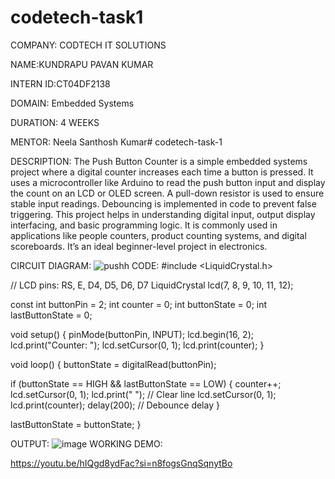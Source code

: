 # codetech-task1
COMPANY: CODTECH IT SOLUTIONS

NAME:KUNDRAPU PAVAN KUMAR

INTERN ID:CT04DF2138

DOMAIN: Embedded Systems

DURATION: 4 WEEKS

MENTOR: Neela Santhosh Kumar# codetech-task-1

DESCRIPTION: The Push Button Counter is a simple embedded systems project where a digital counter increases each time a button is pressed. It uses a microcontroller like Arduino to read the push button input and display the count on an LCD or OLED screen. A pull-down resistor is used to ensure stable input readings. Debouncing is implemented in code to prevent false triggering. This project helps in understanding digital input, output display interfacing, and basic programming logic. It is commonly used in applications like people counters, product counting systems, and digital scoreboards. It’s an ideal beginner-level project in electronics.

CIRCUIT DIAGRAM: ![pushh](https://github.com/user-attachments/assets/620c4e23-9288-498c-bc41-d31b20334377)
CODE: #include <LiquidCrystal.h>

// LCD pins: RS, E, D4, D5, D6, D7 LiquidCrystal lcd(7, 8, 9, 10, 11, 12);

const int buttonPin = 2; int counter = 0; int buttonState = 0; int lastButtonState = 0;

void setup() { pinMode(buttonPin, INPUT); lcd.begin(16, 2); lcd.print("Counter: "); lcd.setCursor(0, 1); lcd.print(counter); }

void loop() { buttonState = digitalRead(buttonPin);

if (buttonState == HIGH && lastButtonState == LOW) { counter++; lcd.setCursor(0, 1); lcd.print(" "); // Clear line lcd.setCursor(0, 1); lcd.print(counter); delay(200); // Debounce delay }

lastButtonState = buttonState; }

OUTPUT:
![image](https://github.com/user-attachments/assets/5d01a1d5-0f5c-46e0-8463-ff3675dff07e)
WORKING DEMO:

https://youtu.be/hIQgd8ydFac?si=n8fogsGnqSqnytBo
